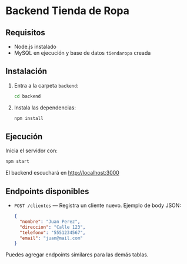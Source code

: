 # Backend Tienda de Ropa

## Requisitos
- Node.js instalado
- MySQL en ejecución y base de datos `tiendaropa` creada

## Instalación

1. Entra a la carpeta `backend`:
   ```bash
   cd backend
   ```
2. Instala las dependencias:
   ```bash
   npm install
   ```

## Ejecución

Inicia el servidor con:
```bash
npm start
```

El backend escuchará en [http://localhost:3000](http://localhost:3000)

## Endpoints disponibles

- `POST /clientes` — Registra un cliente nuevo. Ejemplo de body JSON:
  ```json
  {
    "nombre": "Juan Perez",
    "direccion": "Calle 123",
    "telefono": "5551234567",
    "email": "juan@mail.com"
  }
  ```

Puedes agregar endpoints similares para las demás tablas. 